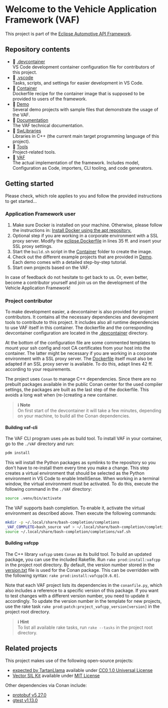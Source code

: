 # Welcome to the Vehicle Application Framework (VAF)

This project is part of the [Eclipse Automotive API Framework](https://projects.eclipse.org/projects/automotive.autoapiframework).

## Repository contents

- 📂 [.devcontainer](./.devcontainer)  
  VS Code development container configuration file for contributors of this project.
- 📂 [.vscode](./.vscode)  
  Tasks, scripts, and settings for easier development in VS Code.
- 📂 [Container](./Container)  
  Dockerfile recipe for the container image that is supposed to be provided to users of the
  framework.
- 📂 [Demo](./Demo)  
  Several demo projects with sample files that demonstrate the usage of the VAF.
- 📂 [Documentation](./Documentation)  
  The VAF technical documentation.
- 📂 [SwLibraries](./SwLibraries)  
  Libraries in C++ (the current main target programming language of this project).
- 📂 [Tools](./Tools)  
  Project-related tools.
- 📂 [VAF](./VAF)  
  The actual implementation of the framework. Includes model, Configuration as Code, importers, CLI
  tooling, and code generators.

## Getting started

Please check, which role applies to you and follow the provided instructions to get started...

### Application Framework user

1. Make sure Docker is installed on your machine. Otherwise, please follow the instructions in:
   [Install Docker using the apt
   repository.](https://docs.docker.com/engine/install/ubuntu/#install-using-the-repository)
2. Optional step if you are working in a corporate environment with a SSL proxy server. Modify 
   the [eclipse.Dockerfile](./Container/eclipse.Dockerfile) in lines 35 ff. and insert your SSL 
   proxy settings.
3. Start the `build.sh` script in the [Container](./Container) folder to create the image.
4. Check out the different example projects that are provided in [Demo](./Demo). Each demo comes
   with a detailed step-by-step tutorial.
5. Start own projects based on the VAF.

In case of feedback do not hesitate to get back to us. Or, even better, become a contributor
yourself and join us on the development of the Vehicle Application Framework!

### Project contributor

To make development easier, a devcontainer is also provided for project contributors. It contains
all the necessary dependencies and development tools to contribute to this project. It includes also
all runtime dependencies to use VAF itself in this container. The dockerfile and the corresponding
devcontainer configuration are located in the [.devcontainer](./.devcontainer) directory.

At the bottom of the configuration file are some commented templates to mount your ssh config and
root CA certificates from your host into the container. The latter might be necessary if you are
working in a corporate environment with a SSL proxy server. The
[Dockerfile](./.devcontainer/Dockerfile) itself must also be adapted if an SSL proxy server is
available. To do this, adapt lines 42 ff. according to your requirements.

The project uses `Conan` to manage C++ dependencies. Since there are no prebuilt packages available
in the public Conan center for the used compiler settings, the packages are built as the last step
of the dockerfile. This avoids a long wait when (re-)creating a new container.

>**ℹ️ Note**  
>On first start of the devcontainer it will take a few minutes, depending on your machine, to
>build all the Conan dependencies.

#### Building vaf-cli

The VAF CLI program uses `pdm` as build tool. To install VAF in your container, go to the `./VAF`
directory and run:

``` bash
pdm install
```

This will install the Python packages as symlinks to the repository so you don't have to re-install
them every time you make a change. This step creates a virtual environment that should be selected
as the Python environment in VS Code to enable IntelliSense. When working in a terminal window, the
virtual environment must be activated. To do this, execute the following command in the `./VAF`
directory:

``` bash
source .venv/bin/activate
```

The VAF supports bash completion. To enable it, activate the virtual environment as described
above. Then execute the following commands:

``` bash
mkdir -p ~/.local/share/bash-completion/completions
_VAF_COMPLETE=bash_source vaf > ~/.local/share/bash-completion/completions/vaf.sh
source ~/.local/share/bash-completion/completions/vaf.sh
```

#### Building vafcpp

The C++ library `vafcpp` uses `Conan` as its build tool. To build an updated package, you can use
the included Rakefile. Run `rake prod:install:vafcpp` in the project root directory. By default, the
version number stored in the [version.txt](version.txt) file is used for the Conan package. This can
be overridden with the following syntax: `rake prod:install:vafcpp[0.6.0]`.

Note that each VAF project lists its dependencies in the `conanfile.py`, which also includes a
reference to a specific version of this package. If you want to test changes with a different
version number, you need to update it accordingly. To update the version number in the template for
new projects, use the rake task `rake prod:patch:project_vafcpp_version[version]` in the project
root directory.

>**ℹ️ Hint**  
>To list all available rake tasks, run `rake --tasks` in the project root directory.

## Related projects

This project makes use of the following open-source projects:

- [expected by TartanLlama](https://github.com/TartanLlama/expected) available under [CC0 1.0
  Universal License](https://creativecommons.org/publicdomain/zero/1.0/legalcode.txt)
- [Vector SIL Kit](https://github.com/vectorgrp/sil-kit) available under [MIT
  License](https://mit-license.org/)

Other dependencies via Conan include:

- [protobuf v5.27.0](https://github.com/protocolbuffers/protobuf/tree/v5.27.0)
- [gtest v1.13.0](https://github.com/google/googletest/tree/v1.13.0)
